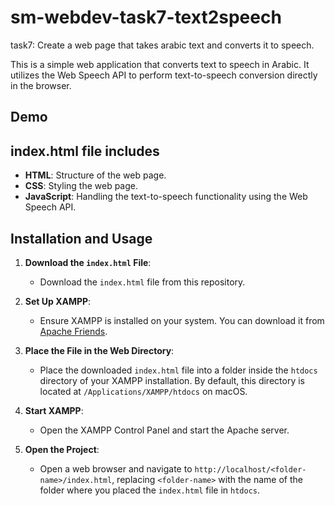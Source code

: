 # sm-webdev-task7-text2speech
task7: Create a web page that takes arabic text and converts it to speech.

This is a simple web application that converts text to speech in Arabic. It utilizes the Web Speech API to perform text-to-speech conversion directly in the browser.

## Demo


## index.html file includes

- **HTML**: Structure of the web page.
- **CSS**: Styling the web page.
- **JavaScript**: Handling the text-to-speech functionality using the Web Speech API.

## Installation and Usage

1. **Download the `index.html` File**:
   - Download the `index.html` file from this repository.

2. **Set Up XAMPP**:
   - Ensure XAMPP is installed on your system. You can download it from [Apache Friends](https://www.apachefriends.org/index.html).

3. **Place the File in the Web Directory**:
   - Place the downloaded `index.html` file into a folder inside the `htdocs` directory of your XAMPP installation. By default, this directory is located at `/Applications/XAMPP/htdocs` on macOS.

4. **Start XAMPP**:
   - Open the XAMPP Control Panel and start the Apache server.

5. **Open the Project**:
   - Open a web browser and navigate to `http://localhost/<folder-name>/index.html`, replacing `<folder-name>` with the name of the folder where you placed the `index.html` file in `htdocs`.




